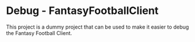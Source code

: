 # Debug - FantasyFootballClient

This project is a dummy project that can be used to make it easier to debug the 
Fantasy Football Client.

